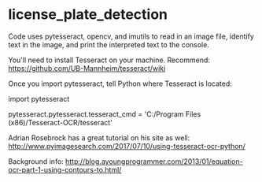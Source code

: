 # license_plate_detection

Code uses pytesseract, opencv, and imutils to read in an image file, identify text in the image, and print the interpreted text to the console.

You'll need to install Tesseract on your machine.  Recommend: https://github.com/UB-Mannheim/tesseract/wiki

Once you import pytesseract, tell Python where Tesseract is located:

import pytesseract

pytesseract.pytesseract.tesseract_cmd = 'C:/Program Files (x86)/Tesseract-OCR/tesseract'


Adrian Rosebrock has a great tutorial on his site as well:  http://www.pyimagesearch.com/2017/07/10/using-tesseract-ocr-python/


Background info: http://blog.ayoungprogrammer.com/2013/01/equation-ocr-part-1-using-contours-to.html/





